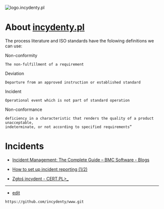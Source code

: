 ![logo.incydenty.pl](https://logo.incydenty.pl/1/cover.png)


# About [incydenty.pl](https://www.incydenty.pl/)

The process literature and ISO standards have the folowing definitions we can use:

Non-conformity

    The non-fulfillment of a requirement

Deviation
    
    Departure from an approved instruction or established standard

Incident
    
    Operational event which is not part of standard operation

Non-conformance

    deficiency in a characteristic that renders the quality of a product unacceptable,
    indeterminate, or not according to specified requirements”
    
    
# Incidents

+ [Incident Management: The Complete Guide – BMC Software - Blogs](https://www.bmc.com/blogs/incident-management/)

+ [How to set up incident reporting (1/2)](https://www.gluu.biz/incident-reporting/)

+ [Zgłoś incydent - CERT.PL>_](https://incydent.cert.pl/#!/lang=pl)

---
+ [edit](https://github.com/incydenty/www/edit/main/README.md)
```
https://github.com/incydenty/www.git
```
